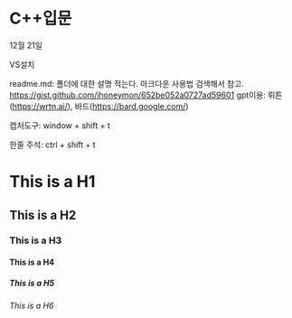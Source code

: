 # C++입문
12월 21일 

VS설치

readme.md: 폴더에 대한 설명 적는다. 마크다운 사용법 검색해서 참고. https://gist.github.com/ihoneymon/652be052a0727ad59601
gpt이용: 뤼튼(https://wrtn.ai/), 바드(https://bard.google.com/)
      
캡처도구: window + shift + t

한줄 주석: ctrl + shift + t

# This is a H1
## This is a H2
### This is a H3
#### This is a H4
##### This is a H5
###### This is a H6
